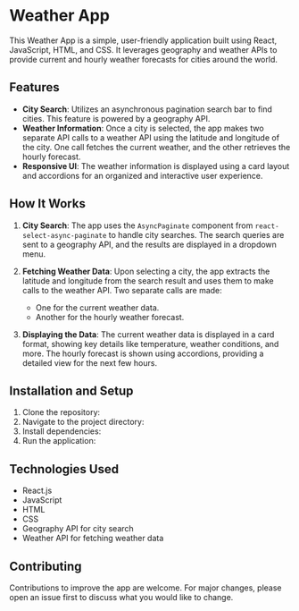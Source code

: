 # Weather App

This Weather App is a simple, user-friendly application built using React, JavaScript, HTML, and CSS. It leverages geography and weather APIs to provide current and hourly weather forecasts for cities around the world.

## Features

- **City Search**: Utilizes an asynchronous pagination search bar to find cities. This feature is powered by a geography API.
- **Weather Information**: Once a city is selected, the app makes two separate API calls to a weather API using the latitude and longitude of the city. One call fetches the current weather, and the other retrieves the hourly forecast.
- **Responsive UI**: The weather information is displayed using a card layout and accordions for an organized and interactive user experience.

## How It Works

1. **City Search**: The app uses the `AsyncPaginate` component from `react-select-async-paginate` to handle city searches. The search queries are sent to a geography API, and the results are displayed in a dropdown menu.
   
2. **Fetching Weather Data**: Upon selecting a city, the app extracts the latitude and longitude from the search result and uses them to make calls to the weather API. Two separate calls are made:
   - One for the current weather data.
   - Another for the hourly weather forecast.

3. **Displaying the Data**: The current weather data is displayed in a card format, showing key details like temperature, weather conditions, and more. The hourly forecast is shown using accordions, providing a detailed view for the next few hours.

## Installation and Setup

1. Clone the repository:
2. Navigate to the project directory:
3. Install dependencies:
4. Run the application:

## Technologies Used

- React.js
- JavaScript
- HTML
- CSS
- Geography API for city search
- Weather API for fetching weather data

## Contributing

Contributions to improve the app are welcome. For major changes, please open an issue first to discuss what you would like to change.
